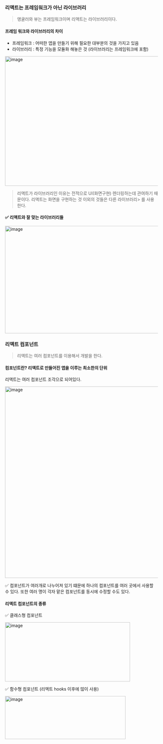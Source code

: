 ### 리액트는 프레임워크가 아닌 라이브러리
> 앵귤러와 뷰는 프레임워크이며 리액트는 라이브러리이다.

#### 프레임 워크와 라이브러리의 차이
  - 프레임워크 : 어떠한 앱을 만들기 위해 필요한 대부분의 것을 가지고 있음
  - 라이브러리 : 특정 기능을 모듈화 해놓은 것 (라이브러리는 프레임워크에 포함)

<img width="713" height="427" alt="image" src="https://github.com/user-attachments/assets/571c1bb4-a1ce-4d5d-b3f1-de268d06d7fc" />

> 리액트가 라이브러리인 이유는 전적으로 UI(화면구현) 렌더링하는데 관여하기 때문이다. 리액트는 화면을 구현하는 것 이외의 것들은 다른 라이브러리> 를 사용한다.

#### :white_check_mark: 리액트와 잘 맞는 라이브러리들

<img width="785" height="354" alt="image" src="https://github.com/user-attachments/assets/38c4b151-e3b8-4b0e-a36c-547fe570c9ef" />

### 리액트 컴포넌트
> 리액트는 여러 컴포넌트를 이용해서 개발을 한다.

#### 컴포넌트란? 리액트로 만들어진 앱을 이루는 최소한의 단위

리액트는 여러 컴포넌트 조각으로 되어있다.

<img width="715" height="631" alt="image" src="https://github.com/user-attachments/assets/583dbfb5-bf5c-42d0-a662-c5f1cda6175b" />

:white_check_mark: 컴포넌트가 여러개로 나누어져 있기 떄문에 하나의 컴포넌트를 여러 곳에서 사용할 수 있다. 또한 여러 명이 각자 맡은 컴포넌트를 동시에 수정할 수도 있다.

#### 리액트 컴포넌트의 종류
  
:white_check_mark: 클래스형 컴포넌트

<img width="412" height="195" alt="image" src="https://github.com/user-attachments/assets/88baf0d5-82c8-4ddf-bcd7-1a625399050e" />

:white_check_mark: 함수형 컴포넌트 (리액트 hooks 이후에 많이 사용)

<img width="397" height="142" alt="image" src="https://github.com/user-attachments/assets/0e8396d6-971c-444a-ba34-d34d10484c7b" />
